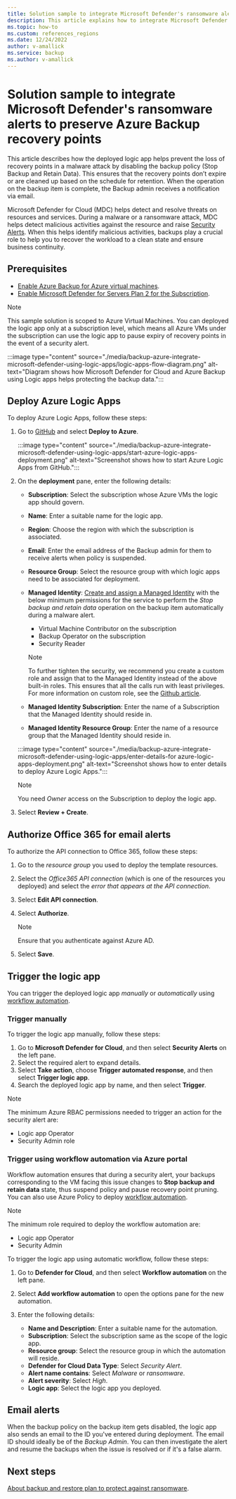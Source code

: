 ```yaml
---
title: Solution sample to integrate Microsoft Defender's ransomware alerts to preserve Azure Backup recovery points
description: This article explains how to integrate Microsoft Defender for Cloud and Azure Backup using Azure Logic Apps.
ms.topic: how-to
ms.custom: references_regions
ms.date: 12/24/2022
author: v-amallick
ms.service: backup
ms.author: v-amallick
---
```


# Solution sample to integrate Microsoft Defender's ransomware alerts to preserve Azure Backup recovery points

This article describes how the deployed logic app helps prevent the loss of recovery points in a malware attack by disabling the backup policy (Stop Backup and Retain Data). This ensures that the recovery points don’t expire or are cleaned up based on the schedule  for retention. When the operation on the backup item is complete, the Backup admin receives a notification via email. 

Microsoft Defender for Cloud (MDC) helps detect and resolve threats on resources and services. During a malware or a ransomware attack, MDC helps detect malicious activities against the resource and raise [Security Alerts](../defender-for-cloud/managing-and-responding-alerts.md). When this helps identify malicious activities, backups play a crucial role to help you to recover the workload to a clean state and ensure business continuity.

## Prerequisites

- [Enable Azure Backup for Azure virtual machines](tutorial-backup-vm-at-scale.md).
- [Enable Microsoft Defender for Servers Plan 2 for the Subscription](../defender-for-cloud/enable-enhanced-security.md#enable-enhanced-security-features-on-a-subscription).

>[!Note]
> This sample solution is scoped to Azure Virtual Machines. You can deployed the logic app only at a subscription level, which means all Azure VMs under the subscription can use the logic app to pause expiry of recovery points in the event of a security alert.

:::image type="content" source="./media/backup-azure-integrate-microsoft-defender-using-logic-apps/logic-apps-flow-diagram.png" alt-text="Diagram shows how Microsoft Defender for Cloud and Azure Backup using Logic apps helps protecting the backup data.":::

## Deploy Azure Logic Apps

To deploy Azure Logic Apps, follow these steps:

1. Go to [GitHub](https://github.com/Azure/Microsoft-Defender-for-Cloud/tree/main/Workflow%20automation/Protect%20Azure%20VM%20Backup%20from%20Ransomware) and select **Deploy to Azure**.

   :::image type="content" source="./media/backup-azure-integrate-microsoft-defender-using-logic-apps/start-azure-logic-apps-deployment.png" alt-text="Screenshot shows how to start Azure Logic Apps from GitHub.":::

2. On the **deployment** pane, enter the following details:

   - **Subscription**: Select the subscription whose Azure VMs the logic app should govern.
   - **Name**: Enter a suitable name for the logic app.
   - **Region**: Choose the region with which the subscription is associated.
   - **Email**: Enter the email address of the Backup admin for them to receive alerts when policy is suspended.
   - **Resource Group**: Select the resource group with which logic apps need to be associated for deployment. 
   - **Managed Identity**: [Create and assign a Managed Identity](../active-directory/managed-identities-azure-resources/how-manage-user-assigned-managed-identities.md?pivots=identity-mi-methods-azp#create-a-user-assigned-managed-identity) with the below minimum permissions for the service to perform the *Stop backup and retain data* operation on the backup item automatically during a malware alert.

     - Virtual Machine Contributor on the subscription 
     - Backup Operator on the subscription 
     - Security Reader 

     >[!Note]
     >To further tighten the security, we recommend you create a custom role and assign that to the Managed Identity instead of the above built-in roles. This ensures that all the calls run with least privileges. For more information on custom role, see the [Github article](https://github.com/Azure/Microsoft-Defender-for-Cloud/tree/main/Workflow%20automation/Protect%20Azure%20VM%20Backup%20from%20Ransomware).

   - **Managed Identity Subscription**: Enter the name of a Subscription that the Managed Identity should reside in.
   - **Managed Identity Resource Group**: Enter the name of a resource group that the Managed Identity should reside in.
   
   :::image type="content" source="./media/backup-azure-integrate-microsoft-defender-using-logic-apps/enter-details-for azure-logic-apps-deployment.png" alt-text="Screenshot shows how to enter details to deploy Azure Logic Apps.":::

   >[!Note]
   >You need *Owner* access on the Subscription to deploy the logic app. 

3. Select **Review + Create**.

## Authorize Office 365 for email alerts

To authorize the API connection to Office 365, follow these steps: 

1. Go to the *resource group* you used to deploy the template resources.
2. Select the *Office365 API connection* (which is one of the resources you deployed) and select the *error that appears at the API connection*.
3. Select **Edit API connection**.
4. Select **Authorize**. 

   >[!Note]
   >Ensure that you authenticate against Azure AD.

5. Select **Save**.

## Trigger the logic app

You can trigger the deployed logic app *manually* or *automatically* using [workflow automation](../defender-for-cloud/workflow-automation.md).

### Trigger manually

To trigger the logic app manually, follow these steps:

1. Go to **Microsoft Defender for Cloud**, and then select **Security Alerts** on the left pane.
1. Select the required alert to expand details.
1. Select **Take action**, choose **Trigger automated response**, and then select **Trigger logic app**.
1. Search the deployed logic app by name, and then select **Trigger**.

>[!Note]
>The minimum Azure RBAC permissions needed to trigger an action for the security alert are:
>
>-	Logic app Operator
>-	Security Admin role

### Trigger using workflow automation via Azure portal

Workflow automation ensures that during a security alert, your backups corresponding to the VM facing this issue changes to **Stop backup and retain data** state, thus suspend policy and pause recovery point pruning. You can also use Azure Policy to deploy [workflow automation](../defender-for-cloud/workflow-automation.md).

>[!Note]
>The minimum role required to deploy the workflow automation are:
>
>- Logic app Operator
>- Security Admin

To trigger the logic app using automatic workflow, follow these steps:

1. Go to **Defender for Cloud**, and then select **Workflow automation** on the left pane.
1. Select **Add workflow automation** to open the options pane for the new automation.
1. Enter the following details:

   - **Name and Description**: Enter a suitable name for the automation.
   - **Subscription**: Select the subscription same as the scope of the logic app.
   - **Resource group**: Select the resource group in which the automation will reside.
   - **Defender for Cloud Data Type**: Select *Security Alert*.
   - **Alert name contains**: Select *Malware* or *ransomware*.
   - **Alert severity**: Select *High*.
   - **Logic app**: Select the logic app you deployed.

## Email alerts

When the backup policy on the backup item gets disabled, the logic app also sends an email to the ID you've entered during deployment. The email ID should ideally be of the *Backup Admin*. You can then investigate the alert and resume the backups when the issue is resolved or if it's a false alarm.

## Next steps

[About backup and restore plan to protect against ransomware](../security/fundamentals/backup-plan-to-protect-against-ransomware.md).